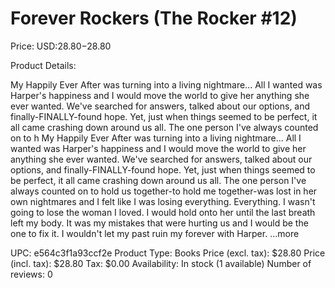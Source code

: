 # Forever Rockers (The Rocker #12)

Price: USD:$28.80-$28.80

Product Details:

My Happily Ever After was turning into a living nightmare... All I wanted was Harper's happiness and I would move the world to give her anything she ever wanted. We've searched for answers, talked about our options, and finally-FINALLY-found hope. Yet, just when things seemed to be perfect, it all came crashing down around us all. The one person I've always counted on to h My Happily Ever After was turning into a living nightmare... All I wanted was Harper's happiness and I would move the world to give her anything she ever wanted. We've searched for answers, talked about our options, and finally-FINALLY-found hope. Yet, just when things seemed to be perfect, it all came crashing down around us all. The one person I've always counted on to hold us together-to hold me together-was lost in her own nightmares and I felt like I was losing everything. Everything. I wasn't going to lose the woman I loved. I would hold onto her until the last breath left my body. It was my mistakes that were hurting us and I would be the one to fix it. I wouldn't let my past ruin my forever with Harper. ...more

UPC: e564c3f1a93ccf2e
Product Type: Books
Price (excl. tax): $28.80
Price (incl. tax): $28.80
Tax: $0.00
Availability: In stock (1 available)
Number of reviews: 0